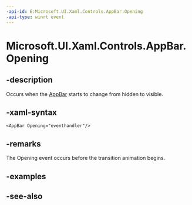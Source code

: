 ```yaml
---
-api-id: E:Microsoft.UI.Xaml.Controls.AppBar.Opening
-api-type: winrt event
---
```


<!-- Event syntax
public event Windows.Foundation.EventHandler Opening<object>
-->

# Microsoft.UI.Xaml.Controls.AppBar.Opening

## -description

Occurs when the [AppBar](appbar.md) starts to change from hidden to visible.

## -xaml-syntax

```xaml
<AppBar Opening="eventhandler"/>
```

## -remarks

The Opening event occurs before the transition animation begins.

## -examples

## -see-also

